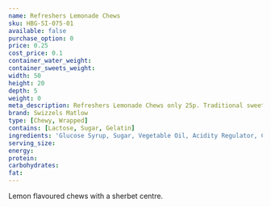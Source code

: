 ```yaml
---
name: Refreshers Lemonade Chews
sku: HBG-SI-075-01
available: false
purchase_option: 0
price: 0.25
cost_price: 0.1
container_water_weight: 
container_sweets_weight: 
width: 50
height: 20
depth: 5
weight: 0
meta_description: Refreshers Lemonade Chews only 25p. Traditional sweets and more at Humbugs Confectionery Store. Specialists in satisfying your sweet tooth!
brand: Swizzels Matlow
type: [Chewy, Wrapped]
contains: [Lactose, Sugar, Gelatin]
ingredients: 'Glucose Syrup, Sugar, Vegetable Oil, Acidity Regulator, Citric Acid, Gelling Agent, Citric Acid, Modified Starch, Emulsifier, Glycerol Monostearate, Anti-Caking Agent, Magnesium Stearate, Flavourings, Colour: Lutein'
serving_size: 
energy: 
protein: 
carbohydrates: 
fat: 
---
```

Lemon flavoured chews with a sherbet centre.